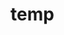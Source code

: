 # temp













































































































































































































































































































































































































































































































































